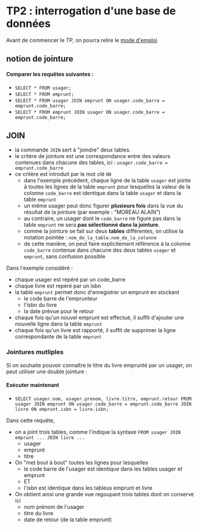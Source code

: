 # TP2 : interrogation d'une base de données

Avant de commencer le TP, on pourra relire le [mode d'emploi](https://github.com/thfruchart/tnsi-2020/blob/master/BDD/Chap1/Mode_emploi.md)
## notion de **jointure**

#### Comparer les requêtes suivantes : 
* `SELECT * FROM usager;`
* `SELECT * FROM emprunt;`
* `SELECT * FROM usager JOIN emprunt ON usager.code_barre = emprunt.code_barre;`
* `SELECT * FROM emprunt JOIN usager ON usager.code_barre = emprunt.code_barre;`

## JOIN
* la commande `JOIN` sert à "joindre" deux tables.
* le critère de jointure est une correspondance entre des valeurs contenues dans chacune des tables, ici : `usager.code_barre = emprunt.code_barre`
* ce critère est introduit par le mot clé `ON`
   * dans l'exemple précédent, chaque ligne de la table `usager` est jointe à toutes les lignes de la table `emprunt` pour lesquelles la valeur de la colonne `code_barre` est identique dans la table `usager` et dans la table `emprunt`
   * un même usager peut donc figurer **plusieurs fois** dans la vue du résultat de la jointure (par exemple : "MOREAU 	ALAIN")
   * au contraire, un usager dont le `code_barre` ne figure pas dans la table  `emprunt` ne sera **pas sélectionné dans la jointure**.
   * comme la jointure se fait sur deux **tables** différentes, on utilise la notation pointée : `nom_de_la_table.nom_de_la_colonne`
   * de cette manière, on peut faire explicitement référence à la colonne  `code_barre` contenue dans chacune des deux tables `usager` et `emprunt`, sans confusion possible

Dans l'exemple considéré : 
* chaque usager est repéré par un code_barre
* chaque livre est repéré par un isbn
* la table `emprunt` permet donc d'enregistrer un emprunt en stockant
   * le code barre de l'emprunteur
   * l'isbn du livre
   * la date prévue pour le retour
* chaque fois qu'un nouvel emprunt est effectué, il suffit d'ajouter une nouvelle ligne dans la table `emprunt`
*  chaque fois qu'un livre est rapporté, il suffit de supprimer  la  ligne correspondante de la table `emprunt`

### Jointures mutliples
Si on souhaite pouvoir connaître le titre du livre emprunté par un usager, on peut utiliser une double jointure :
#### Exécuter maintenant
* `SELECT usager.nom, usager.prenom, livre.titre, emprunt.retour FROM usager JOIN emprunt ON usager.code_barre = emprunt.code_barre JOIN livre ON emprunt.isbn = livre.isbn;`

Dans cette requête, 
* on a joint trois tables, comme l'indique la syntaxe `FROM usager JOIN emprunt ... JOIN livre ...`
   * usager
   * emprunt
   * titre
* On "met bout à bout" toutes les lignes pour lesquelles 
   * le code barre de l'usager est identique dans les tables usager et emprunt
   * ET
   * l'isbn est identique dans les tableus emprunt et livre
* On obtient ainsi une grande vue regoupant trois tables dont on conserve ici 
   * nom prénom  de l'usager
   * titre du livre
   * date de retour (de la table emprunt)

